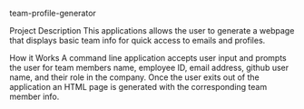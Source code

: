 team-profile-generator

Project Description
This applications allows the user to generate a webpage that displays basic team info for quick access to emails and profiles.

How it Works
A command line application accepts user input and prompts the user for team members name, employee ID, email address, github user name, and their role in the company. Once the user exits out of the application an HTML page is generated with the corresponding team member info.
